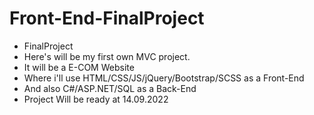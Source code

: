 # Front-End-FinalProject
- FinalProject
- Here's will be my first own MVC project.
- It will be a E-COM Website
- Where i'll use HTML/CSS/JS/jQuery/Bootstrap/SCSS as a Front-End
- And also C#/ASP.NET/SQL as a Back-End
- Project Will be ready at 14.09.2022
